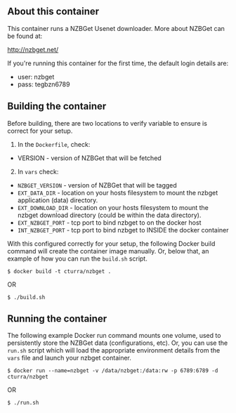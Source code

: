 About this container
---
This container runs a NZBGet Usenet downloader. More about NZBGet can be found at:

  http://nzbget.net/


If you're running this container for the first time, the default login details are:

 * user: nzbget
 * pass: tegbzn6789


Building the container
---
Before building, there are two locations to verify variable to ensure is correct
for your setup.

1) In the `Dockerfile`, check:

* VERSION - version of NZBGet that will be fetched

2) In `vars` check:

* `NZBGET_VERSION` - version of NZBGet that will be tagged
* `EXT_DATA_DIR` - location on your hosts filesystem to mount the nzbget
application (data) directory.
* `EXT_DOWNLOAD_DIR` - location on your hosts filesystem to mount the
nzbget download directory (could be within the data directory).
* `EXT_NZBGET_PORT` - tcp port to bind nzbget to on the docker host
* `INT_NZBGET_PORT` - tcp port to bind nzbget to INSIDE the docker container

With this configured correctly for your setup, the following Docker build
command will create the container image manually. Or, below that, an example
of how you can run the `build.sh` script.

```
$ docker build -t cturra/nzbget .

```
OR
```
$ ./build.sh
```

Running the container
---
The following example Docker run command mounts one volume, used to persistently
store the NZBGet data (configurations, etc). Or, you can use the `run.sh` script
which will load the appropriate environment details from the `vars` file and launch
your nzbget container.

```
$ docker run --name=nzbget -v /data/nzbget:/data:rw -p 6789:6789 -d cturra/nzbget
```

OR
```
$ ./run.sh
```
